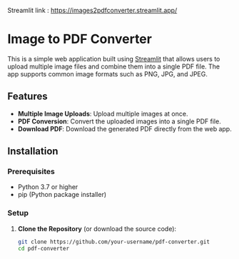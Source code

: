 Streamlit link : https://images2pdfconverter.streamlit.app/

# Image to PDF Converter

This is a simple web application built using [Streamlit](https://streamlit.io/) that allows users to upload multiple image files and combine them into a single PDF file. The app supports common image formats such as PNG, JPG, and JPEG.

## Features

- **Multiple Image Uploads**: Upload multiple images at once.
- **PDF Conversion**: Convert the uploaded images into a single PDF file.
- **Download PDF**: Download the generated PDF directly from the web app.

## Installation

### Prerequisites

- Python 3.7 or higher
- pip (Python package installer)

### Setup

1. **Clone the Repository** (or download the source code):

   ```bash
   git clone https://github.com/your-username/pdf-converter.git
   cd pdf-converter
